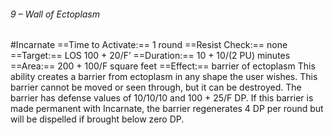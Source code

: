 ###### 9 – Wall of Ectoplasm
#Incarnate
==Time to Activate:== 1 round
==Resist Check:== none
==Target:== LOS 100 + 20/F’
==Duration:== 10 + 10/(2 PU) minutes
==Area:== 200 + 100/F square feet
==Effect:== barrier of ectoplasm
This ability creates a barrier from ectoplasm in any shape the user wishes. This barrier cannot be moved or seen through, but it can be destroyed. The barrier has defense values of 10/10/10 and 100 + 25/F DP. If this barrier is made permanent with Incarnate, the barrier regenerates 4 DP per round but will be dispelled if brought below zero DP.
